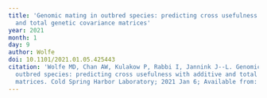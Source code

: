 ```yaml
---
title: 'Genomic mating in outbred species: predicting cross usefulness with additive
  and total genetic covariance matrices'
year: 2021
month: 1
day: 9
author: Wolfe
doi: 10.1101/2021.01.05.425443
citation: 'Wolfe MD, Chan AW, Kulakow P, Rabbi I, Jannink J--L. Genomic mating in
  outbred species: predicting cross usefulness with additive and total genetic covariance
  matrices. Cold Spring Harbor Laboratory; 2021 Jan 6; Available from: http://dx.doi.org/10.1101/2021.01.05.425443'
---
```


